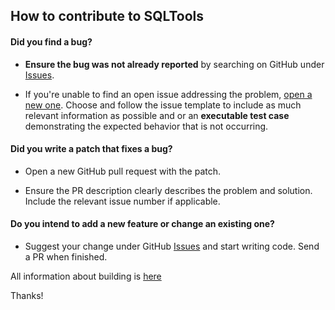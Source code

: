 ## How to contribute to SQLTools

#### **Did you find a bug?**

* **Ensure the bug was not already reported** by searching on GitHub under [Issues](https://github.com/mtxr/vscode-sqltools/issues).

* If you're unable to find an open issue addressing the problem, [open a new one](https://github.commtxrsvscode-sqltools/issues/new). Choose and follow the issue template to include as much relevant information as possible and or an **executable test case** demonstrating the expected behavior that is not occurring.

#### **Did you write a patch that fixes a bug?**

* Open a new GitHub pull request with the patch.

* Ensure the PR description clearly describes the problem and solution. Include the relevant issue number if applicable.

#### **Do you intend to add a new feature or change an existing one?**

* Suggest your change under GitHub [Issues](https://github.com/mtxr/vscode-sqltools/issues) and start writing code. Send a PR when finished.

All information about building is [here](contributing/building.md)


Thanks!